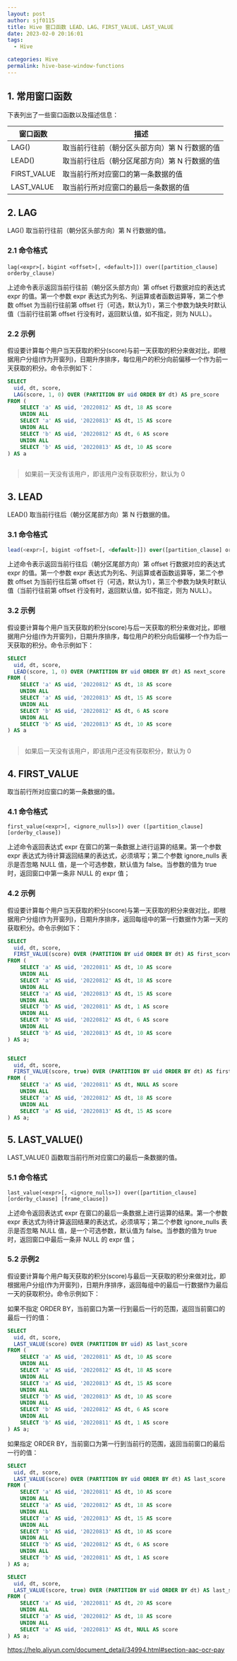 ```yaml
---
layout: post
author: sjf0115
title: Hive 窗口函数 LEAD、LAG、FIRST_VALUE、LAST_VALUE
date: 2023-02-0 20:16:01
tags:
  - Hive

categories: Hive
permalink: hive-base-window-functions
---
```


## 1. 常用窗口函数

下表列出了一些窗口函数以及描述信息：

窗口函数 | 描述
---|---
LAG() | 取当前行往前（朝分区头部方向）第 N 行数据的值
LEAD() | 取当前行往后（朝分区尾部方向）第 N 行数据的值
FIRST_VALUE | 取当前行所对应窗口的第一条数据的值
LAST_VALUE | 取当前行所对应窗口的最后一条数据的值

## 2. LAG

LAG() 取当前行往前（朝分区头部方向）第 N 行数据的值。

### 2.1 命令格式
```
lag(<expr>[，bigint <offset>[, <default>]]) over([partition_clause] orderby_clause)
```
上述命令表示返回当前行往前（朝分区头部方向）第 offset 行数据对应的表达式 expr 的值。第一个参数 expr 表达式为列名、列运算或者函数运算等，第二个参数 offset 为当前行往前第 offset 行（可选，默认为1），第三个参数为缺失时默认值（当前行往前第 offset 行没有时，返回默认值，如不指定，则为 NULL）。

### 2.2 示例

假设要计算每个用户当天获取的积分(score)与前一天获取的积分来做对比，即根据用户分组(作为开窗列)，日期升序排序，每位用户的积分向前偏移一个作为前一天获取的积分。命令示例如下：
```sql
SELECT
  uid, dt, score,
  LAG(score, 1, 0) OVER (PARTITION BY uid ORDER BY dt) AS pre_score
FROM (
    SELECT 'a' AS uid, '20220812' AS dt, 18 AS score
    UNION ALL
    SELECT 'a' AS uid, '20220813' AS dt, 15 AS score
    UNION ALL
    SELECT 'b' AS uid, '20220812' AS dt, 6 AS score
    UNION ALL
    SELECT 'b' AS uid, '20220813' AS dt, 10 AS score
) AS a
```

![]()

> 如果前一天没有该用户，即该用户没有获取积分，默认为 0



## 3. LEAD

LEAD() 取当前行往后（朝分区尾部方向）第 N 行数据的值。

### 3.1 命令格式

```sql
lead(<expr>[, bigint <offset>[, <default>]]) over([partition_clause] orderby_clause)
```
上述命令表示返回当前行往后（朝分区尾部方向）第 offset 行数据对应的表达式 expr 的值。第一个参数 expr 表达式为列名、列运算或者函数运算等，第二个参数 offset 为当前行往后第 offset 行（可选，默认为1），第三个参数为缺失时默认值（当前行往前第 offset 行没有时，返回默认值，如不指定，则为 NULL）。

### 3.2 示例

假设要计算每个用户当天获取的积分(score)与后一天获取的积分来做对比，即根据用户分组(作为开窗列)，日期升序排序，每位用户的积分向后偏移一个作为后一天获取的积分。命令示例如下：
```sql
SELECT
  uid, dt, score,
  LEAD(score, 1, 0) OVER (PARTITION BY uid ORDER BY dt) AS next_score
FROM (
    SELECT 'a' AS uid, '20220812' AS dt, 18 AS score
    UNION ALL
    SELECT 'a' AS uid, '20220813' AS dt, 15 AS score
    UNION ALL
    SELECT 'b' AS uid, '20220812' AS dt, 6 AS score
    UNION ALL
    SELECT 'b' AS uid, '20220813' AS dt, 10 AS score
) AS a
```

![]()

> 如果后一天没有该用户，即该用户还没有获取积分，默认为 0

## 4. FIRST_VALUE

取当前行所对应窗口的第一条数据的值。

### 4.1 命令格式

```
first_value(<expr>[, <ignore_nulls>]) over ([partition_clause] [orderby_clause])
```
上述命令返回表达式 expr 在窗口的第一条数据上进行运算的结果。第一个参数 expr 表达式为待计算返回结果的表达式，必须填写；第二个参数 ignore_nulls 表示是否忽略 NULL 值，是一个可选参数，默认值为 false。当参数的值为 true 时，返回窗口中第一条非 NULL 的 expr 值；

### 4.2 示例

假设要计算每个用户当天获取的积分(score)与第一天获取的积分来做对比，即根据用户分组(作为开窗列)，日期升序排序，返回每组中的第一行数据作为第一天的获取积分。命令示例如下：
```sql
SELECT
  uid, dt, score,
  FIRST_VALUE(score) OVER (PARTITION BY uid ORDER BY dt) AS first_score
FROM (
    SELECT 'a' AS uid, '20220811' AS dt, 10 AS score
    UNION ALL
    SELECT 'a' AS uid, '20220812' AS dt, 18 AS score
    UNION ALL
    SELECT 'a' AS uid, '20220813' AS dt, 15 AS score
    UNION ALL
    SELECT 'b' AS uid, '20220811' AS dt, 1 AS score
    UNION ALL
    SELECT 'b' AS uid, '20220812' AS dt, 6 AS score
    UNION ALL
    SELECT 'b' AS uid, '20220813' AS dt, 10 AS score
) AS a;
```

![]()

```sql
SELECT
  uid, dt, score,
  FIRST_VALUE(score, true) OVER (PARTITION BY uid ORDER BY dt) AS first_score
FROM (
    SELECT 'a' AS uid, '20220811' AS dt, NULL AS score
    UNION ALL
    SELECT 'a' AS uid, '20220812' AS dt, 18 AS score
    UNION ALL
    SELECT 'a' AS uid, '20220813' AS dt, 15 AS score
) AS a;
```

## 5. LAST_VALUE()

LAST_VALUE() 函数取当前行所对应窗口的最后一条数据的值。

### 5.1 命令格式

```
last_value(<expr>[, <ignore_nulls>]) over([partition_clause] [orderby_clause] [frame_clause])
```
上述命令返回表达式 expr 在窗口的最后一条数据上进行运算的结果。第一个参数 expr 表达式为待计算返回结果的表达式，必须填写；第二个参数 ignore_nulls 表示是否忽略 NULL 值，是一个可选参数，默认值为 false。当参数的值为 true 时，返回窗口中最后一条非 NULL 的 expr 值；

### 5.2 示例2

假设要计算每个用户每天获取的积分(score)与最后一天获取的积分来做对比，即根据用户分组(作为开窗列)，日期升序排序，返回每组中的最后一行数据作为最后一天的获取积分。命令示例如下：

如果不指定 ORDER BY，当前窗口为第一行到最后一行的范围，返回当前窗口的最后一行的值：
```sql
SELECT
  uid, dt, score,
  LAST_VALUE(score) OVER (PARTITION BY uid) AS last_score
FROM (
    SELECT 'a' AS uid, '20220811' AS dt, 10 AS score
    UNION ALL
    SELECT 'a' AS uid, '20220812' AS dt, 18 AS score
    UNION ALL
    SELECT 'a' AS uid, '20220813' AS dt, 15 AS score
    UNION ALL
    SELECT 'b' AS uid, '20220813' AS dt, 10 AS score
    UNION ALL
    SELECT 'b' AS uid, '20220812' AS dt, 6 AS score
    UNION ALL
    SELECT 'b' AS uid, '20220811' AS dt, 1 AS score
) AS a;
```


如果指定 ORDER BY，当前窗口为第一行到当前行的范围，返回当前窗口的最后一行的值：
```sql
SELECT
  uid, dt, score,
  LAST_VALUE(score) OVER (PARTITION BY uid ORDER BY dt) AS last_score
FROM (
    SELECT 'a' AS uid, '20220811' AS dt, 10 AS score
    UNION ALL
    SELECT 'a' AS uid, '20220812' AS dt, 18 AS score
    UNION ALL
    SELECT 'a' AS uid, '20220813' AS dt, 15 AS score
    UNION ALL
    SELECT 'b' AS uid, '20220813' AS dt, 10 AS score
    UNION ALL
    SELECT 'b' AS uid, '20220812' AS dt, 6 AS score
    UNION ALL
    SELECT 'b' AS uid, '20220811' AS dt, 1 AS score
) AS a;
```


```sql
SELECT
  uid, dt, score,
  LAST_VALUE(score, true) OVER (PARTITION BY uid ORDER BY dt) AS last_score
FROM (
    SELECT 'a' AS uid, '20220811' AS dt, 20 AS score
    UNION ALL
    SELECT 'a' AS uid, '20220812' AS dt, 18 AS score
    UNION ALL
    SELECT 'a' AS uid, '20220813' AS dt, NULL AS score
) AS a;
```

https://help.aliyun.com/document_detail/34994.html#section-aac-ocr-pay
